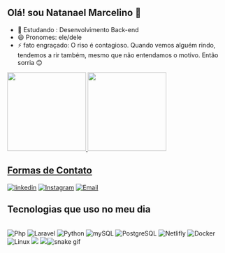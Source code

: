 
## Olá! sou Natanael Marcelino 🐘
- 🌱 Estudando : Desenvolvimento Back-end
- 😄 Pronomes: ele/dele
- ⚡ fato engraçado: O riso é contagioso. Quando vemos alguém rindo, tendemos a rir também, mesmo que não entendamos o motivo.
     Então sorria 😊

<div>
<a href="https://github.com/NatanBack77">
<img height="180em" src="https://github-readme-stats.vercel.app/api?username=NatanBack77&show_icons=true&theme=tokyonight">
<img height="180em" src="https://github-readme-stats.vercel.app/api/top-langs/?username=NatanBack77&layout=compact&show_icons=true&theme=tokyonight">
</div>

<h2>Formas de Contato</h2>
  
[![linkedin](https://img.shields.io/badge/LinkedIn-0077B5?style=for-the-badge&logo=linkedin&logoColor=white)](https://www.linkedin.com/in/natanael-marcelino-78487b291/)
[![Instagram](https://img.shields.io/badge/Instagram-E4405F?style=for-the-badge&logo=instagram&logoColor=white)]()
[![Email](https://img.shields.io/badge/Gmail-D14836?style=for-the-badge&logo=gmail&logoColor=white)](natan.devback@gmail.com)
  

<h2>Tecnologias que uso no meu dia </h2>
<div style="display: inline_block"><br/>
<image aligh="center" alt="Php" src="https://img.shields.io/badge/PHP-777BB4?style=for-the-badge&logo=php&logoColor=white"/>
 <image aligh="center" alt="Laravel" src="https://img.shields.io/badge/Laravel-FF2D20?style=for-the-badge&logo=laravel&logoColor=white"/>
<image aligh="center" alt="Python" src="https://img.shields.io/badge/Python-14354C?style=for-the-badge&logo=python&logoColor=white"/>
<image aligh="center" alt="mySQL" src="https://img.shields.io/badge/MySQL-00000F?style=for-the-badge&logo=mysql&logoColor=white"/>
<image aligh="center" alt="PostgreSQL" src="https://img.shields.io/badge/PostgreSQL-316192?style=for-the-badge&logo=postgresql&logoColor=white"/>
<image aligh="center" alt="Netlifly" src="https://img.shields.io/badge/Netlify-00C7B7?style=for-the-badge&logo=netlify&logoColor=white"/>
<image aligh="center" alt="Docker" src="https://img.shields.io/badge/docker-%230db7ed.svg?style=for-the-badge&logo=docker&logoColor=white"/>
<image aligh="center" alt="Linux" src="https://img.shields.io/badge/Linux-FCC624?style=for-the-badge&logo=linux&logoColor=black"/> 
<img src="https://github.com/NatanBack77/NatanBack77/blob/output/github-contribution-grid-snake.svg"/>
 <img src="https://github.com/Platane/snk/raw/output/github-contribution-grid-snake.gif) or [svg](https://github.com/Platane/snk/raw/output/github-contribution-grid-snake.svg image."


![snake gif](https://github.com/NatanBack77/NatanBack77/blob/output/github-contribution-grid-snake.svg)
